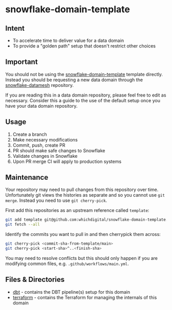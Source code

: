 # snowflake-domain-template

## Intent

- To accelerate time to deliver value for a data domain
- To provide a "golden path" setup that doesn't restrict other choices

## Important

You should not be using the [snowflake-domain-template](https://github.com/whichdigital/snowflake-domain-template) template directly.
Instead you should be requesting a new data domain through the [snowflake-datamesh](https://github.com/whichdigital/snowflake-datamesh) repository.

If you are reading this in a data domain repository, please feel free to edit as necessary. Consider this a guide to
the use of the default setup once you have your data domain repository.

## Usage

1. Create a branch
2. Make necessary modifications
3. Commit, push, create PR
4. PR should make safe changes to Snowflake
5. Validate changes in Snowflake
6. Upon PR merge CI will apply to production systems

## Maintenance

Your repository may need to pull changes from this repository over time. Unfortunately git views the 
histories as separate and so you cannot use `git merge`. Instead you need to use `git cherry-pick`.

First add this repositories as an upstream reference called `template`:

```sh
git add template git@github.com:whichdigital/snowflake-domain-template.git
git fetch --all
```

Identify the commits you want to pull in and then cherrypick them across:

```sh
git cherry-pick <commit-sha-from-template/main>
git cherry-pick <start-sha>^..<finish-sha>
```

You may need to resolve conflicts but this should only happen if you are modifying common files, e.g.
`.github/workflows/main.yml`.

## Files & Directories

- [dbt](dbt) - contains the DBT pipeline(s) setup for this domain
- [terraform](terraform) - contains the Terraform for managing the internals of this domain


